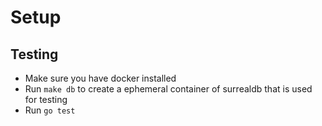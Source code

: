 # Setup

## Testing

- Make sure you have docker installed
- Run `make db` to create a ephemeral container of surrealdb that is used for testing
- Run `go test`